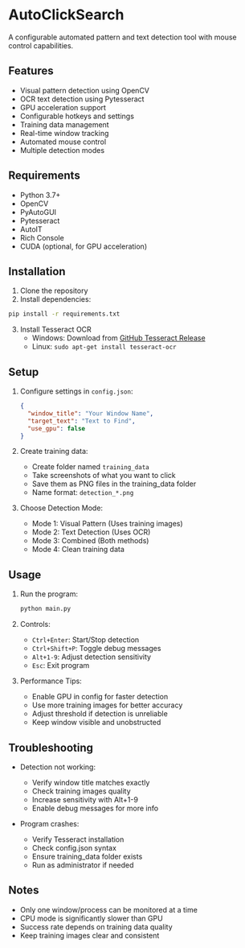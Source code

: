 # AutoClickSearch

A configurable automated pattern and text detection tool with mouse control capabilities.

## Features

- Visual pattern detection using OpenCV
- OCR text detection using Pytesseract
- GPU acceleration support
- Configurable hotkeys and settings
- Training data management
- Real-time window tracking
- Automated mouse control
- Multiple detection modes

## Requirements

- Python 3.7+
- OpenCV
- PyAutoGUI
- Pytesseract
- AutoIT
- Rich Console
- CUDA (optional, for GPU acceleration)

## Installation

1. Clone the repository
2. Install dependencies:
```bash
pip install -r requirements.txt
```
3. Install Tesseract OCR
   - Windows: Download from [GitHub Tesseract Release](https://github.com/UB-Mannheim/tesseract/wiki)
   - Linux: `sudo apt-get install tesseract-ocr`

## Setup

1. Configure settings in `config.json`:
   ```json
   {
     "window_title": "Your Window Name",
     "target_text": "Text to Find",
     "use_gpu": false
   }
   ```

2. Create training data:
   - Create folder named `training_data`
   - Take screenshots of what you want to click
   - Save them as PNG files in the training_data folder
   - Name format: `detection_*.png`

3. Choose Detection Mode:
   - Mode 1: Visual Pattern (Uses training images)
   - Mode 2: Text Detection (Uses OCR)
   - Mode 3: Combined (Both methods)
   - Mode 4: Clean training data

## Usage

1. Run the program:
   ```bash
   python main.py
   ```

2. Controls:
   - `Ctrl+Enter`: Start/Stop detection
   - `Ctrl+Shift+P`: Toggle debug messages
   - `Alt+1-9`: Adjust detection sensitivity
   - `Esc`: Exit program

3. Performance Tips:
   - Enable GPU in config for faster detection
   - Use more training images for better accuracy
   - Adjust threshold if detection is unreliable
   - Keep window visible and unobstructed

## Troubleshooting

- Detection not working:
  - Verify window title matches exactly
  - Check training images quality
  - Increase sensitivity with Alt+1-9
  - Enable debug messages for more info

- Program crashes:
  - Verify Tesseract installation
  - Check config.json syntax
  - Ensure training_data folder exists
  - Run as administrator if needed

## Notes

- Only one window/process can be monitored at a time
- CPU mode is significantly slower than GPU
- Success rate depends on training data quality
- Keep training images clear and consistent